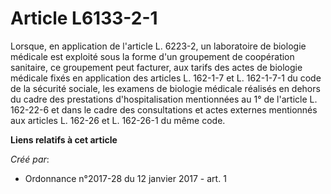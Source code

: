 # Article L6133-2-1

Lorsque, en application de l'article L. 6223-2, un laboratoire de  biologie médicale est exploité sous la forme d'un
groupement de  coopération sanitaire, ce groupement peut facturer, aux tarifs des actes  de biologie médicale fixés en
application des articles L. 162-1-7 et L.  162-1-7-1 du code de la sécurité sociale, les examens de biologie  médicale
réalisés en dehors du cadre des prestations d'hospitalisation  mentionnées au 1° de l'article L. 162-22-6 et dans le cadre
des  consultations et actes externes mentionnés aux articles L. 162-26 et L.  162-26-1 du même code.

**Liens relatifs à cet article**

_Créé par_:

  - Ordonnance n°2017-28 du 12 janvier 2017 - art. 1
